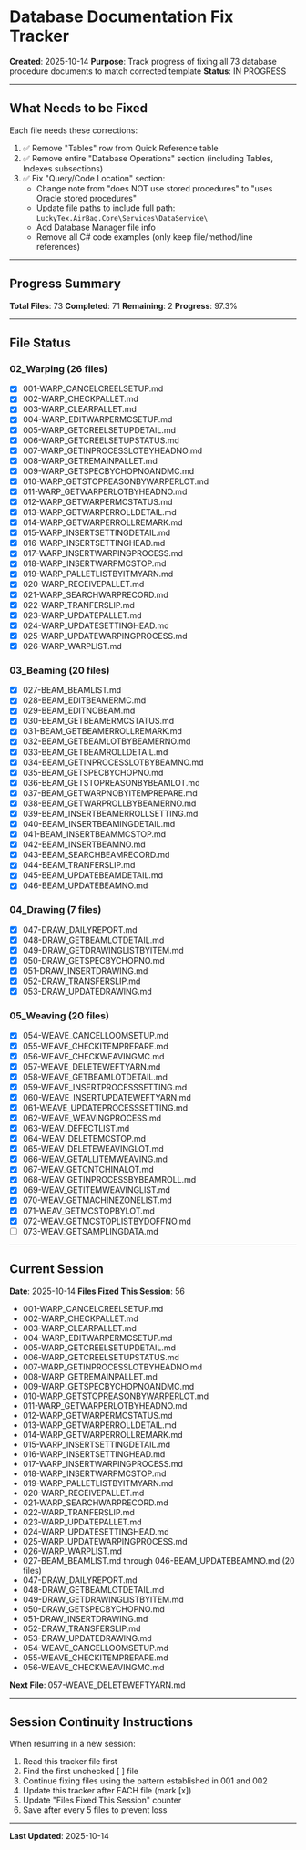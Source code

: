 # Database Documentation Fix Tracker

**Created**: 2025-10-14
**Purpose**: Track progress of fixing all 73 database procedure documents to match corrected template
**Status**: IN PROGRESS

---

## What Needs to be Fixed

Each file needs these corrections:
1. ✅ Remove "Tables" row from Quick Reference table
2. ✅ Remove entire "Database Operations" section (including Tables, Indexes subsections)
3. ✅ Fix "Query/Code Location" section:
   - Change note from "does NOT use stored procedures" to "uses Oracle stored procedures"
   - Update file paths to include full path: `LuckyTex.AirBag.Core\Services\DataService\`
   - Add Database Manager file info
   - Remove all C# code examples (only keep file/method/line references)

---

## Progress Summary

**Total Files**: 73
**Completed**: 71
**Remaining**: 2
**Progress**: 97.3%

---

## File Status

### 02_Warping (26 files)

- [x] 001-WARP_CANCELCREELSETUP.md
- [x] 002-WARP_CHECKPALLET.md
- [x] 003-WARP_CLEARPALLET.md
- [x] 004-WARP_EDITWARPERMCSETUP.md
- [x] 005-WARP_GETCREELSETUPDETAIL.md
- [x] 006-WARP_GETCREELSETUPSTATUS.md
- [x] 007-WARP_GETINPROCESSLOTBYHEADNO.md
- [x] 008-WARP_GETREMAINPALLET.md
- [x] 009-WARP_GETSPECBYCHOPNOANDMC.md
- [x] 010-WARP_GETSTOPREASONBYWARPERLOT.md
- [x] 011-WARP_GETWARPERLOTBYHEADNO.md
- [x] 012-WARP_GETWARPERMCSTATUS.md
- [x] 013-WARP_GETWARPERROLLDETAIL.md
- [x] 014-WARP_GETWARPERROLLREMARK.md
- [x] 015-WARP_INSERTSETTINGDETAIL.md
- [x] 016-WARP_INSERTSETTINGHEAD.md
- [x] 017-WARP_INSERTWARPINGPROCESS.md
- [x] 018-WARP_INSERTWARPMCSTOP.md
- [x] 019-WARP_PALLETLISTBYITMYARN.md
- [x] 020-WARP_RECEIVEPALLET.md
- [x] 021-WARP_SEARCHWARPRECORD.md
- [x] 022-WARP_TRANFERSLIP.md
- [x] 023-WARP_UPDATEPALLET.md
- [x] 024-WARP_UPDATESETTINGHEAD.md
- [x] 025-WARP_UPDATEWARPINGPROCESS.md
- [x] 026-WARP_WARPLIST.md

### 03_Beaming (20 files)

- [x] 027-BEAM_BEAMLIST.md
- [x] 028-BEAM_EDITBEAMERMC.md
- [x] 029-BEAM_EDITNOBEAM.md
- [x] 030-BEAM_GETBEAMERMCSTATUS.md
- [x] 031-BEAM_GETBEAMERROLLREMARK.md
- [x] 032-BEAM_GETBEAMLOTBYBEAMERNO.md
- [x] 033-BEAM_GETBEAMROLLDETAIL.md
- [x] 034-BEAM_GETINPROCESSLOTBYBEAMNO.md
- [x] 035-BEAM_GETSPECBYCHOPNO.md
- [x] 036-BEAM_GETSTOPREASONBYBEAMLOT.md
- [x] 037-BEAM_GETWARPNOBYITEMPREPARE.md
- [x] 038-BEAM_GETWARPROLLBYBEAMERNO.md
- [x] 039-BEAM_INSERTBEAMERROLLSETTING.md
- [x] 040-BEAM_INSERTBEAMINGDETAIL.md
- [x] 041-BEAM_INSERTBEAMMCSTOP.md
- [x] 042-BEAM_INSERTBEAMNO.md
- [x] 043-BEAM_SEARCHBEAMRECORD.md
- [x] 044-BEAM_TRANFERSLIP.md
- [x] 045-BEAM_UPDATEBEAMDETAIL.md
- [x] 046-BEAM_UPDATEBEAMNO.md

### 04_Drawing (7 files)

- [x] 047-DRAW_DAILYREPORT.md
- [x] 048-DRAW_GETBEAMLOTDETAIL.md
- [x] 049-DRAW_GETDRAWINGLISTBYITEM.md
- [x] 050-DRAW_GETSPECBYCHOPNO.md
- [x] 051-DRAW_INSERTDRAWING.md
- [x] 052-DRAW_TRANSFERSLIP.md
- [x] 053-DRAW_UPDATEDRAWING.md

### 05_Weaving (20 files)

- [x] 054-WEAVE_CANCELLOOMSETUP.md
- [x] 055-WEAVE_CHECKITEMPREPARE.md
- [x] 056-WEAVE_CHECKWEAVINGMC.md
- [x] 057-WEAVE_DELETEWEFTYARN.md
- [x] 058-WEAVE_GETBEAMLOTDETAIL.md
- [x] 059-WEAVE_INSERTPROCESSSETTING.md
- [x] 060-WEAVE_INSERTUPDATEWEFTYARN.md
- [x] 061-WEAVE_UPDATEPROCESSSETTING.md
- [x] 062-WEAVE_WEAVINGPROCESS.md
- [x] 063-WEAV_DEFECTLIST.md
- [x] 064-WEAV_DELETEMCSTOP.md
- [x] 065-WEAV_DELETEWEAVINGLOT.md
- [x] 066-WEAV_GETALLITEMWEAVING.md
- [x] 067-WEAV_GETCNTCHINALOT.md
- [x] 068-WEAV_GETINPROCESSBYBEAMROLL.md
- [x] 069-WEAV_GETITEMWEAVINGLIST.md
- [x] 070-WEAV_GETMACHINEZONELIST.md
- [x] 071-WEAV_GETMCSTOPBYLOT.md
- [x] 072-WEAV_GETMCSTOPLISTBYDOFFNO.md
- [ ] 073-WEAV_GETSAMPLINGDATA.md

---

## Current Session

**Date**: 2025-10-14
**Files Fixed This Session**: 56
- 001-WARP_CANCELCREELSETUP.md
- 002-WARP_CHECKPALLET.md
- 003-WARP_CLEARPALLET.md
- 004-WARP_EDITWARPERMCSETUP.md
- 005-WARP_GETCREELSETUPDETAIL.md
- 006-WARP_GETCREELSETUPSTATUS.md
- 007-WARP_GETINPROCESSLOTBYHEADNO.md
- 008-WARP_GETREMAINPALLET.md
- 009-WARP_GETSPECBYCHOPNOANDMC.md
- 010-WARP_GETSTOPREASONBYWARPERLOT.md
- 011-WARP_GETWARPERLOTBYHEADNO.md
- 012-WARP_GETWARPERMCSTATUS.md
- 013-WARP_GETWARPERROLLDETAIL.md
- 014-WARP_GETWARPERROLLREMARK.md
- 015-WARP_INSERTSETTINGDETAIL.md
- 016-WARP_INSERTSETTINGHEAD.md
- 017-WARP_INSERTWARPINGPROCESS.md
- 018-WARP_INSERTWARPMCSTOP.md
- 019-WARP_PALLETLISTBYITMYARN.md
- 020-WARP_RECEIVEPALLET.md
- 021-WARP_SEARCHWARPRECORD.md
- 022-WARP_TRANFERSLIP.md
- 023-WARP_UPDATEPALLET.md
- 024-WARP_UPDATESETTINGHEAD.md
- 025-WARP_UPDATEWARPINGPROCESS.md
- 026-WARP_WARPLIST.md
- 027-BEAM_BEAMLIST.md through 046-BEAM_UPDATEBEAMNO.md (20 files)
- 047-DRAW_DAILYREPORT.md
- 048-DRAW_GETBEAMLOTDETAIL.md
- 049-DRAW_GETDRAWINGLISTBYITEM.md
- 050-DRAW_GETSPECBYCHOPNO.md
- 051-DRAW_INSERTDRAWING.md
- 052-DRAW_TRANSFERSLIP.md
- 053-DRAW_UPDATEDRAWING.md
- 054-WEAVE_CANCELLOOMSETUP.md
- 055-WEAVE_CHECKITEMPREPARE.md
- 056-WEAVE_CHECKWEAVINGMC.md

**Next File**: 057-WEAVE_DELETEWEFTYARN.md

---

## Session Continuity Instructions

When resuming in a new session:
1. Read this tracker file first
2. Find the first unchecked [ ] file
3. Continue fixing files using the pattern established in 001 and 002
4. Update this tracker after EACH file (mark [x])
5. Update "Files Fixed This Session" counter
6. Save after every 5 files to prevent loss

---

**Last Updated**: 2025-10-14
